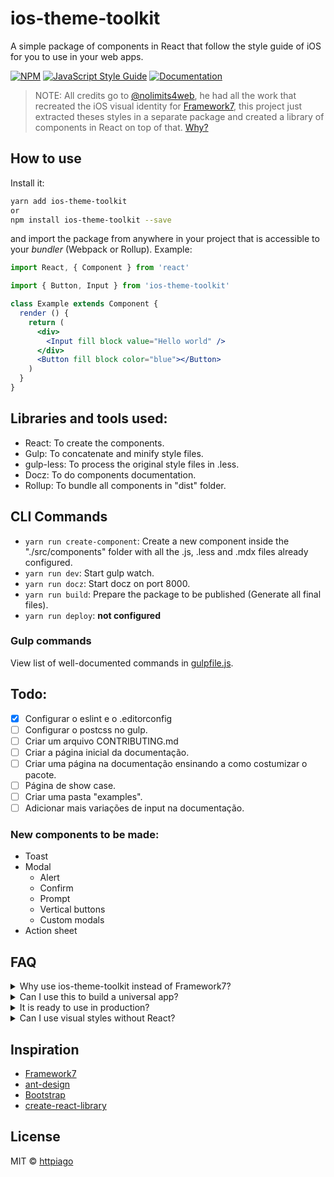 # ios-theme-toolkit

A simple package of components in React that follow the style guide of iOS for you to use in your web apps.

[![NPM](https://img.shields.io/npm/v/ios-theme-toolkit.svg)](https://www.npmjs.com/package/ios-theme-toolkit) [![JavaScript Style Guide](https://img.shields.io/badge/code_style-standard-brightgreen.svg)](https://standardjs.com) [![Documentation](https://img.shields.io/badge/Documentation-online-green.svg)](https://httpiago.github.io/ios-theme-toolkit/)

> NOTE: All credits go to [@nolimits4web](https://github.com/nolimits4web), he had all the work that recreated the iOS visual identity for [Framework7](https://github.com/framework7io/Framework7), this project just extracted theses styles in a separate package and created a library of components in React on top of that. [Why?](#faq)

## How to use

Install it:

```bash
yarn add ios-theme-toolkit
or
npm install ios-theme-toolkit --save
```

and import the package from anywhere in your project that is accessible to your _bundler_ (Webpack or Rollup).
Example:

```jsx
import React, { Component } from 'react'

import { Button, Input } from 'ios-theme-toolkit'

class Example extends Component {
  render () {
    return (
      <div>
      	<Input fill block value="Hello world" />
      </div>
      <Button fill block color="blue"></Button>
    )
  }
}
```

## Libraries and tools used:

- React: To create the components.
- Gulp: To concatenate and minify style files.
- gulp-less: To process the original style files in .less.
- Docz: To do components documentation.
- Rollup: To bundle all components in "dist" folder.

## CLI Commands

- `yarn run create-component`:  Create a new component inside the "./src/components" folder with all the .js, .less and .mdx files already configured.
- `yarn run dev`: Start gulp watch.
- `yarn run docz`: Start docz on port 8000.
- `yarn run build`: Prepare the package to be published (Generate all final files).
- `yarn run deploy`:  **not configured**

### Gulp commands

View list of well-documented commands in [gulpfile.js](/gulpfile.js).

## Todo:

- [x] Configurar o eslint e o .editorconfig
- [ ] Configurar o postcss no gulp.
- [ ] Criar um arquivo CONTRIBUTING.md
- [ ] Criar a página inicial da documentação.
- [ ] Criar uma página na documentação ensinando a como costumizar o pacote.
- [ ] Página de show case.
- [ ] Criar uma pasta "examples".
- [ ] Adicionar mais variações de input na documentação.

### New components to be made:
- Toast
- Modal
  - Alert
  - Confirm
  - Prompt
  - Vertical buttons
  - Custom modals
- Action sheet

## FAQ

<details>
  <summary>Why use ios-theme-toolkit instead of Framework7?</summary>
The Framework7 is an amazin package for creating user interfaces, it offers almost everything you need to create an web app that REALLY looks like native app, however, to enjoy it you have to include all the F7 codes but maybe you just want a button or a text box to include in your project that is done with other technologies like React. So, based on my headaches, I decided to create a small package with various visual iOS elements in case you also only need a beautiful component library.
</details>

<details>
  <summary>Can I use this to build a universal app?</summary>
Yes, this package is optimized to work on the server that renders pages in React, like <a href="https://github.com/zeit/next.js/" target="_blank">Next</a>.
</details>

<details>
  <summary>It is ready to use in production?</summary>
Yes, you can already use this package to create your web apps, but there is still a lot to do, new components to made, improvements, so, if you wanted to help, please don't be shy, <a href="https://github.com/httpiago/ios-theme-toolkit/pulls">send your Pull Request</a> or <a href="https://github.com/httpiago/ios-theme-toolkit/issues">Issue</a> to me.
</details>

<details>
  <summary>Can I use visual styles without React?</summary>
Yes, basically all of these components are just CSS, but I will still document all available classes and how to make the correct use of them.
</details>

## Inspiration

- [Framework7](http://framework7.io)
- [ant-design](https://github.com/ant-design/ant-design)
- [Bootstrap](https://getbootstrap.com/)
- [create-react-library](https://github.com/transitive-bullshit/create-react-library)

## License

MIT © [httpiago](https://github.com/httpiago)
